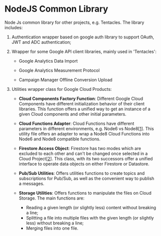 # NodeJS Common Library

<!--* freshness: { owner: 'lushu' reviewed: '2019-06-27' } *-->

Node Js common library for other projects, e.g. Tentacles. The library includes:

1.  Authentication wrapper based on google auth library to support OAuth, JWT
    and ADC authentication;

2.  Wrapper for some Google API client libraries, mainly used in 'Tentacles':

    *   Google Analytics Data Import

    *   Google Analytics Measurement Protocol

    *   Campaign Manager Offline Conversion Upload

3.  Utilities wrapper class for Google Cloud Products:

    *   **Cloud Components Factory Function**: Different Google Cloud Components
        have different initialization behavior of their client libraries. This
        function offers a unified way to get an instance of a given Cloud
        components and other initial parameters.

    *   **Cloud Functions Adapter**: Cloud Functions have different parameters
        in different environments, e.g. Node6 vs Node8[[1]]. This utility file
        offers an adapter to wrap a Node8 Cloud Functions into Node6 and Node8
        compatible functions.

    *   **Firestore Access Object**: Firestore has two modes which are excluded
        to each other and can't be changed once selected in a Cloud
        Project[[2]]. This class, with its two successors offer a unified
        interface to operate data objects on either Firestore or Datastore.

    *   **Pub/Sub Utilities**: Offers utilities functions to create topics and
        subscriptions for Pub/Sub, as well as the convenient way to publish a
        messages.

    *   **Storage Utilities**: Offers functions to manipulate the files on Cloud
        Storage. The main functions are:

        *   Reading a given length (or slightly less) content without breaking a
            line;
        *   Splitting a file into multiple files with the given length (or
            slightly less) without breaking a line;
        *   Merging files into one file.

[1]:https://cloud.google.com/functions/docs/writing/background#functions-writing-background-hello-pubsub-node8-10
[2]:https://cloud.google.com/datastore/docs/concepts/overview#comparison_with_traditional_databases
